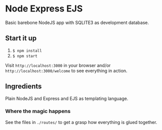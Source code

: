 # Node Express EJS

Basic barebone NodeJS app with SQLITE3 as development database.

## Start it up

1. `$ npm install`
2. `$ npm start`

Visit `http://localhost:3000` in your browser and/or  
`http://localhost:3000/welcome` to see everything in action.

## Ingredients

Plain NodeJS and Express and EJS as templating language.

### Where the magic happens 

See the files in `./routes/` to get a grasp how everything is glued together.